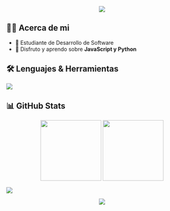<!-- Banner -->
<p align="center">
  <img src="https://capsule-render.vercel.app/api?type=waving&color=0:00c6ff,100:0072ff&height=200&section=header&text=Hi%20there!%20I'm%20Elkyat%20👋&fontSize=40&fontColor=ffffff&animation=fadeIn" />
</p>

## 👨‍💻 Acerca de mi
- 🔭 Estudiante de Desarrollo de Software
- 🌱 Disfruto y aprendo sobre **JavaScript y Python**

## 🛠️ Lenguajes & Herramientas
<p>
  <img src="https://skillicons.dev/icons?i=js,nodejs,mysql,vscode,git,github" />
</p>

## 📊 GitHub Stats
<p align="center">
  <img src="https://github-readme-stats.vercel.app/api?username=Elkyat&show_icons=true&theme=tokyonight" height="160"/>
  <img src="https://github-readme-streak-stats.herokuapp.com/?user=Elkyat&theme=tokyonight" height="160"/>
</p>

<p>
  <a href="https://www.linkedin.com/in/augusto-gaite-338a5a317/"><img src="https://img.shields.io/badge/LinkedIn-blue?logo=linkedin&logoColor=white" /></a>
</p>

<!-- Footer -->
<p align="center">
  <img src="https://capsule-render.vercel.app/api?type=waving&color=0:0072ff,100:00c6ff&height=100&section=footer"/>
</p>
